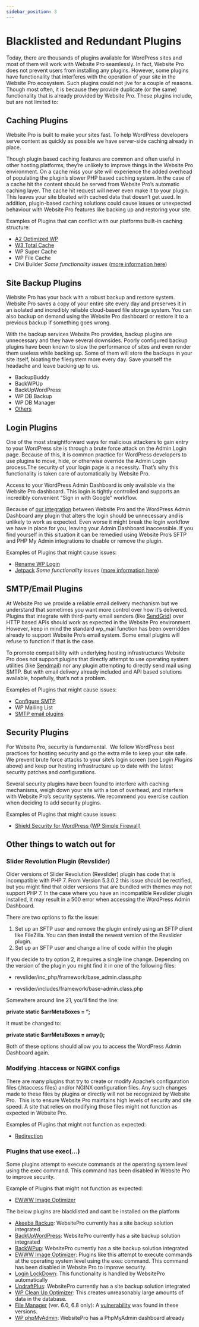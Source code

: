 ```yaml
---
sidebar_position: 3
---
```


# Blacklisted and Redundant Plugins
Today, there are thousands of plugins available for WordPress sites and most of them will work with Website Pro seamlessly. In fact, Website Pro does not prevent users from installing any plugins. However, some plugins have functionality that interferes with the operation of your site in the Website Pro ecosystem. Such plugins could not jive for a couple of reasons. Though most often, it is because they provide duplicate (or the same) functionality that is already provided by Website Pro. These plugins include, but are not limited to:

Caching Plugins
---------------

Website Pro is built to make your sites fast. To help WordPress developers serve content as quickly as possible we have server-side caching already in place.

Though plugin based caching features are common and often useful in other hosting platforms, they’re unlikely to improve things in the Website Pro environment. On a cache miss your site will experience the added overhead of populating the plugin’s slower PHP based caching system. In the case of a cache hit the content should be served from Website Pro’s automatic caching layer. The cache hit request will never even make it to your plugin. This leaves your site bloated with cached data that doesn’t get used. In addition, plugin-based caching solutions could cause issues or unexpected behaviour with Website Pro features like backing up and restoring your site.

Examples of Plugins that can conflict with our platforms built-in caching structure:

*   [A2 Optimized WP](https://en-ca.wordpress.org/plugins/a2-optimized-wp/)
*   [W3 Total Cache](https://en-ca.wordpress.org/plugins/w3-total-cache/)
*   WP Super Cache
*   WP File Cache
*   Divi Builder _Some functionality issues_ ([more information here](./divi-builder/troubleshooting.md))

Site Backup Plugins
-------------------

Website Pro has your back with a robust backup and restore system. Website Pro saves a copy of your entire site every day and preserves it in an isolated and incredibly reliable cloud-based file storage system. You can also backup on demand using the Website Pro dashboard or restore it to a previous backup if something goes wrong.

With the backup services Website Pro provides, backup plugins are unnecessary and they have several downsides. Poorly configured backup plugins have been known to slow the performance of sites and even render them useless while backing up. Some of them will store the backups in your site itself, bloating the filesystem more every day. Save yourself the headache and leave backing up to us.

*   BackupBuddy
*   BackWPUp
*   BackUpWordPress
*   WP DB Backup
*   WP DB Manager
*   [Others](https://wordpress.org/plugins/search.php?q=backup&sort= "https://wordpress.org/plugins/search.php?q=backup&sort=")

Login Plugins
-------------

One of the most straightforward ways for malicious attackers to gain entry to your WordPress site is through a brute force attack on the Admin Login page. Because of this, it is common practice for WordPress developers to use plugins to move, hide, or otherwise override the Admin Login process.The security of your login page is a necessity. That’s why this functionality is taken care of automatically by Website Pro.

Access to your WordPress Admin Dashboard is only available via the Website Pro dashboard. This login is tightly controlled and supports an incredibly convenient “Sign in with Google” workflow.

Because of [our integration](https://help.websitepro.hosting/?p=133) between Website Pro and the WordPress Admin Dashboard any plugin that alters the login should be unnecessary and is unlikely to work as expected. Even worse it might break the login workflow we have in place for you, leaving your Admin Dashboard inaccessible. If you find yourself in this situation it can be remedied using Website Pro’s SFTP and PHP My Admin integrations to disable or remove the plugin.

Examples of Plugins that might cause issues:

*   [Rename WP Login](https://en-ca.wordpress.org/plugins/rename-wp-login/)
*   [Jetpack](https://en-ca.wordpress.org/plugins/jetpack/) _Some functionality issues_ ([more information here](https://help.websitepro.hosting/?p=8))

SMTP/Email Plugins
------------------

At Website Pro we provide a reliable email delivery mechanism but we understand that sometimes you want more control over how it’s delivered. Plugins that integrate with third-party email senders (like [SendGrid](https://sendgrid.com/)) over HTTP based APIs should work as expected in the Website Pro environment. However, keep in mind the standard wp\_mail function has been overridden already to support Website Pro’s email system. Some email plugins will refuse to function if that is the case.

To promote compatibility with underlying hosting infrastructures Website Pro does not support plugins that directly attempt to use operating system utilities (like [Sendmail](https://en.wikipedia.org/wiki/Sendmail)) nor any plugin attempting to directly send mail using SMTP. But with email delivery already included and API based solutions available, hopefully, that’s not a problem.

Examples of Plugins that might cause issues:

*   [Configure SMTP](https://wordpress.org/plugins/configure-smtp/)
*   WP Mailing List
*   [SMTP email plugins](https://wordpress.org/plugins/search.php?q=SMTP "https://wordpress.org/plugins/search.php?q=SMTP")

Security Plugins
----------------

For Website Pro, security is fundamental.  We follow WordPress best practices for hosting security and go the extra mile to keep your site safe. We prevent brute force attacks to your site’s login screen (see _Login Plugins_ above) and keep our hosting infrastructure up to date with the latest security patches and configurations.

Several security plugins have been found to interfere with caching mechanisms, weigh down your site with a ton of overhead, and interfere with Website Pro’s security systems. We recommend you exercise caution when deciding to add security plugins.

Examples of Plugins that might cause issues:

*   [Shield Security for WordPress (WP Simple Firewall)](https://en-ca.wordpress.org/plugins/wp-simple-firewall/)

Other things to watch out for
-----------------------------

### Slider Revolution Plugin (Revslider)

Older versions of Slider Revolution (Revslider) plugin has code that is incompatible with PHP 7. From Version 5.3.0.2 this issue should be rectified, but you might find that older versions that are bundled with themes may not support PHP 7. In the case where you have an incompatible Revslider plugin installed, it may result in a 500 error when accessing the WordPress Admin Dashboard.

There are two options to fix the issue:

1.  Set up an SFTP user and remove the plugin entirely using an SFTP client like FileZilla. You can then install the newest version of the Revslider plugin.
2.  Set up an SFTP user and change a line of code within the plugin

If you decide to try option 2, it requires a single line change. Depending on the version of the plugin you might find it in one of the following files:

*   revslider/inc\_php/framework/base\_admin.class.php

*   revslider/includes/framework/base-admin.class.php

Somewhere around line 21, you’ll find the line:

**private static $arrMetaBoxes = ”;**

It must be changed to:

**private static $arrMetaBoxes = array();**

Both of these options should allow you to access the WordPress Admin Dashboard again.

### Modifying .htaccess or NGINX configs

There are many plugins that try to create or modify Apache’s configuration files (.htaccess files) and/or NGINX configuration files. Any such changes made to these files by plugins or directly will not be recognized by Website Pro.  This is to ensure Website Pro maintains high levels of security and site speed. A site that relies on modifying those files might not function as expected in Website Pro.

Examples of Plugins that might not function as expected:

*   [Redirection](https://en-ca.wordpress.org/plugins/redirection/)

### Plugins that use exec(…)

Some plugins attempt to execute commands at the operating system level using the exec command. This command has been disabled in Website Pro to improve security.

Example of Plugins that might not function as expected:

*   [EWWW Image Optimizer](https://wordpress.org/plugins/ewww-image-optimizer/)

The below plugins are blacklisted and cant be installed on the platform

*   [Akeeba Backup](https://www.akeeba.com/ "https://www.akeeba.com/"): WebsitePro currently has a site backup solution integrated
*   [BackUpWordPress](https://wordpress.org/plugins/backupwordpress/ "https://wordpress.org/plugins/backupwordpress/"): WebsitePro currently has a site backup solution integrated
*   [BackWPup](https://en-ca.wordpress.org/plugins/backwpup/ "https://en-ca.wordpress.org/plugins/backwpup/"): WebsitePro currently has a site backup solution integrated
*   [EWWW Image Optimizer](https://en-ca.wordpress.org/plugins/ewww-image-optimizer/ "https://en-ca.wordpress.org/plugins/ewww-image-optimizer/"): Plugins like this attempt to execute commands at the operating system level using the exec command. This command has been disabled in Website Pro to improve security.
*   [Login LockDown](https://wordpress.org/plugins/login-lockdown/ "https://wordpress.org/plugins/login-lockdown/"): This functionality is handled by WebsitePro automatically
*   [UpdraftPlus](https://wordpress.org/plugins/updraftplus/ "https://wordpress.org/plugins/updraftplus/"): WebsitePro currently has a site backup solution integrated
*   [WP Clean Up Optimizer](https://en-ca.wordpress.org/plugins/wp-clean-up-optimizer/ "https://en-ca.wordpress.org/plugins/wp-clean-up-optimizer/"): This creates unreasonably large amounts of data in the database.
*   [File Manager](https://en-ca.wordpress.org/plugins/wp-file-manager/ "https://en-ca.wordpress.org/plugins/wp-file-manager/") (ver. 6.0, 6.8 only): A [vulnerability](https://securityboulevard.com/2020/09/critical-vulnerability-in-file-manager-plugin-affecting-700k-wordpress-websites/ "https://securityboulevard.com/2020/09/critical-vulnerability-in-file-manager-plugin-affecting-700k-wordpress-websites/") was found in these versions.
*   [WP phpMyAdmin](https://en-ca.wordpress.org/plugins/wp-phpmyadmin-extension/ "https://en-ca.wordpress.org/plugins/wp-phpmyadmin-extension/"): WebsitePro has a PhpMyAdmin dashboard already